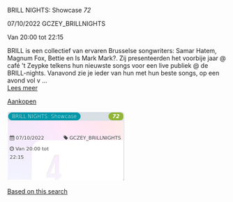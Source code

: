 BRILL NIGHTS: Showcase *72*

  
07/10/2022 GCZEY\_BRILLNIGHTS  

Van 20:00 tot 22:15

  

  

BRILL is een collectief van ervaren Brusselse songwriters: Samar Hatem, Magnum Fox, Bettie en Is Mark Mark?. Zij presenteerden het voorbije jaar @ café 't Zeypke telkens hun nieuwste songs voor een live publiek @ de BRILL-nights. Vanavond zie je ieder van hun met hun beste songs, op een avond vol v ...  
[Lees meer](https://tickets.vgc.be/activity/subscribe/GCZEY_BRILLNIGHTS)

[Aankopen](https://tickets.vgc.be/ticketingActivity/subscribe/GCZEY_BRILLNIGHTS)

![](82605.png)

[Based on this search](https://tickets.vgc.be/activity/index?&vrijeplaatsen=1&Age%5B%5D=4%2C6&entity=276)